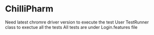 # ChilliPharm
Need latest chromre driver version to execute the test
User TestRunner class to exectue all the tests 
All tests are under Login.features file
